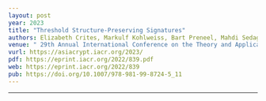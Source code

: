 ```yaml
---
layout: post
year: 2023
title: "Threshold Structure-Preserving Signatures"
authors: Elizabeth Crites, Markulf Kohlweiss, Bart Preneel, Mahdi Sedaghat, Daniel Slamanig
venue: " 29th Annual International Conference on the Theory and Application of Cryptology and Information Security - ASIACRYPT 2023"
vurl: https://asiacrypt.iacr.org/2023/
pdf: https://eprint.iacr.org/2022/839.pdf
web: https://eprint.iacr.org/2022/839
pub: https://doi.org/10.1007/978-981-99-8724-5_11
---
```



---


